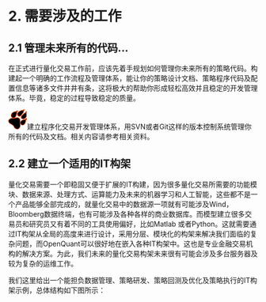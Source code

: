 # 2. 需要涉及的工作

## 2.1 管理未来所有的代码...

在正式进行量化交易工作前，应该先着手规划如何管理你未来所有的策略代码。构建起一个明确的工作流程及管理体系，能让你的策略设计文档、策略程序代码及配置信息等诸多文件井井有条，这将极大的帮助你形成轻松高效并且稳定的开发管理体系。毕竟，稳定的过程导致稳定的质量。

![](/.gitbook/assets/icon_paw.png)建立程序化交易开发管理体系，用SVN或者Git这样的版本控制系统管理你所有的代码及文档。相关内容请参考相关资料。

## 2.2 建立一个适用的IT构架

量化交易需要一个即稳固又便于扩展的IT构建，因为很多量化交易所需要的功能模块、数据来源、处理方式、运算能力及未来的机器学习和人工智能，这些都不是一个产品能够全部完成的，就量化交易中的数据源一项就有可能涉及Wind，Bloomberg数据终端，也有可能涉及各种各样的商业数据库。而模型建立很多交易员和研究员又有着不同的工具使用偏好，比如Matlab 或者Python。这就需要通过IT构架从全局的高度来进行设计，采用分层、模块化的构架来解决我们面临的复杂问题，而OpenQuant可以很好地在嵌入各种IT构架中。这也是专业金融交易机构的解决方案。为此，我们未来的量化交易构架未来很有可能会涉及多台服务器及较为复杂的运维工作。

我们这里给出一个能担负数据管理、策略研发、策略回测及优化及策略执行的IT构架示例，总体结构如下图所示：


